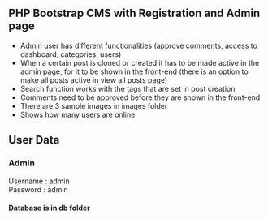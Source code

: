 ## PHP Bootstrap CMS with Registration and Admin page

- Admin user has different functionalities (approve comments, access to dashboard, categories, users)
- When a certain post is cloned or created it has to be made active in the admin page, for it to be shown in the front-end (there is an option to make all posts active in view all posts page)
- Search function works with the tags that are set in post creation
- Comments need to be approved before they are shown in the front-end
- There are 3 sample images in images folder
- Shows how many users are online

## User Data

### Admin

Username : admin    
Password : admin

#### Database is in db folder
